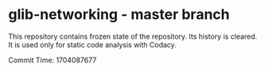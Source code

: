 # glib-networking - master branch

This repository contains frozen state of the repository.
Its history is cleared. It is used only for static code
analysis with Codacy.

Commit Time: 1704087677